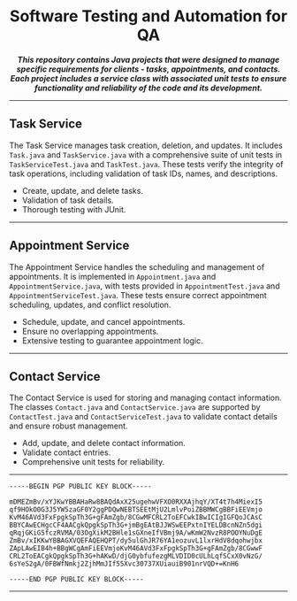 <!-- ****************************************************************************************
 * Title: JUnit Test Readme         |********************************************************
 * Developed by: Ryan Hatch         |********************************************************
 * Date: June 2nd 2024              |********************************************************
 * Last Updated: June 11th 2024     |********************************************************
 * Version: 1.1.1                   |********************************************************
 * ******************************************************************************************
 * <><><><><><><><><><><><><><><><><><><><><><><><><><><><><><><><><><><><><><><><><><><><><>
 * <><><><><><><><><><><><><><><><><><><><><><><><><><><><><><><><><><><><><><><><><><><><-->

# <center>Software Testing and Automation for QA</center>

<center>
    <strong><i>This repository contains Java projects that were designed to manage specific requirements for clients - tasks, appointments, and contacts. Each project includes a service class with associated unit tests to ensure functionality and reliability of the code and its development.</i></strong>
</center>

<hr>

## Task Service

The Task Service manages task creation, deletion, and updates. It includes `Task.java` and `TaskService.java` with a comprehensive suite of unit tests in `TaskServiceTest.java` and `TaskTest.java`. These tests verify the integrity of task operations, including validation of task IDs, names, and descriptions.

- Create, update, and delete tasks.
- Validation of task details.
- Thorough testing with JUnit.

<hr>

## Appointment Service

The Appointment Service handles the scheduling and management of appointments. It is implemented in `Appointment.java` and `AppointmentService.java`, with tests provided in `AppointmentTest.java` and `AppointmentServiceTest.java`. These tests ensure correct appointment scheduling, updates, and conflict resolution.

- Schedule, update, and cancel appointments.
- Ensure no overlapping appointments.
- Extensive testing to guarantee appointment logic.

<hr>

## Contact Service

The Contact Service is used for storing and managing contact information. The classes `Contact.java` and `ContactService.java` are supported by `ContactTest.java` and `ContactServiceTest.java` to validate contact details and ensure robust management.

- Add, update, and delete contact information.
- Validate contact entries.
- Comprehensive unit tests for reliability.

<hr>

```plaintext
-----BEGIN PGP PUBLIC KEY BLOCK-----

mDMEZmBv/xYJKwYBBAHaRw8BAQdAxX25ugehwVFXO0RXXAjhqY/XT4t7h4MiexI5
qf9HOkO0G3J5YW5zaGF0Y2ggPDQwNEBTSEEtMjU2LmlvPoiZBBMWCgBBFiEEVmjo
KvM46AVd3FxFpgkSpTh3G+gFAmZgb/8CGwMFCRL2ToEFCwkIBwICIgIGFQoJCAsC
BBYCAwECHgcCF4AACgkQpgkSpTh3G+jmBgEAtBJJWSwEEPxtnIYELDBcnNZn5dgi
qRqjGKiG5fczRVMA/03OgXikM2BHle1sGXneIfVBmj9A/wKmW2NvzR8POOYNuDgE
ZmBv/xIKKwYBBAGXVQEFAQEHQPT/dy5ulGhJR76YA1eozuvL1lxrHdV8dqohwjbx
ZApLAwEIB4h+BBgWCgAmFiEEVmjoKvM46AVd3FxFpgkSpTh3G+gFAmZgb/8CGwwF
CRL2ToEACgkQpgkSpTh3G+hAKwD/djG0ybfufezgMLVDID0cULhLqfSCxX0vNzG/
6sYeS2gA/0FBWfNmkj2ZjhMmJIf55Xvc30737XUiauiB901nrVQD+=KnH6

-----END PGP PUBLIC KEY BLOCK-----
```
<hr>
<!--
<hr>
<code>-----BEGIN PGP PUBLIC KEY BLOCK-----</code><br>
<code>
mDMEZmBv/xYJKwYBBAHaRw8BAQdAxX25ugehwVFXO0RXXAjhqY/XT4t7h4MiexI5
qf9HOkO0G3J5YW5zaGF0Y2ggPDQwNEBTSEEtMjU2LmlvPoiZBBMWCgBBFiEEVmjo
KvM46AVd3FxFpgkSpTh3G+gFAmZgb/8CGwMFCRL2ToEFCwkIBwICIgIGFQoJCAsC
BBYCAwECHgcCF4AACgkQpgkSpTh3G+jmBgEAtBJJWSwEEPxtnIYELDBcnNZn5dgi
qRqjGKiG5fczRVMA/03OgXikM2BHle1sGXneIfVBmj9A/wKmW2NvzR8POOYNuDgE
ZmBv/xIKKwYBBAGXVQEFAQEHQPT/dy5ulGhJR76YA1eozuvL1lxrHdV8dqohwjbx
ZApLAwEIB4h+BBgWCgAmFiEEVmjoKvM46AVd3FxFpgkSpTh3G+gFAmZgb/8CGwwF
CRL2ToEACgkQpgkSpTh3G+hAKwD/djG0ybfufezgMLVDID0cULhLqfSCxX0vNzG/
6sYeS2gA/0FBWfNmkj2ZjhMmJIf55Xvc30737XUiauiB901nrVQD+=KnH6
</code><br><br>
<code>-----BEGIN PGP PUBLIC KEY BLOCK-----</code>
<hr>
-->
